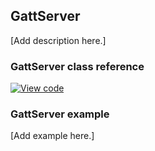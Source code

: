 ## GattServer

[Add description here.]

### GattServer class reference

[![View code](https://www.mbed.com/embed/?type=library)](http://os-doc-builder.test.mbed.com/docs/v5.8/mbed-os-api-doxy/class_gatt_server.html)

### GattServer example

[Add example here.]
